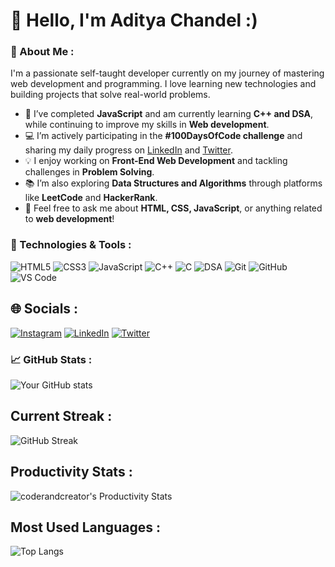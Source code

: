 # 👋 Hello, I'm Aditya Chandel :)

### 🚀 About Me :
I'm a passionate self-taught developer currently on my journey of mastering web development and programming. I love learning new technologies and building projects that solve real-world problems.

- 🌱 I’ve completed **JavaScript** and am currently learning **C++ and DSA**, while continuing to improve my skills in **Web development**.  
- 💻 I’m actively participating in the **#100DaysOfCode challenge** and sharing my daily progress on [LinkedIn](https://www.linkedin.com/in/aditya-chandel-223bb3308) and [Twitter](https://twitter.com/iamaditya_3).  
- 💡 I enjoy working on **Front-End Web Development** and tackling challenges in **Problem Solving**.  
- 📚 I’m also exploring **Data Structures and Algorithms** through platforms like **LeetCode** and **HackerRank**.  
- 💬 Feel free to ask me about **HTML, CSS, JavaScript**, or anything related to **web development**!  

### 🔧 Technologies & Tools :

![HTML5](https://img.shields.io/badge/-HTML5-E34F26?style=flat-square&logo=html5&logoColor=white)
![CSS3](https://img.shields.io/badge/-CSS3-1572B6?style=flat-square&logo=css3)
![JavaScript](https://img.shields.io/badge/-JavaScript-323330?style=flat-square&logo=javascript)
![C++](https://img.shields.io/badge/-C++-00599C?style=flat-square&logo=c%2B%2B)
![C](https://img.shields.io/badge/-C-A8B9CC?style=flat-square&logo=c&logoColor=white)
![DSA](https://img.shields.io/badge/-DSA-FFA500?style=flat-square&logo=databricks&logoColor=white)
![Git](https://img.shields.io/badge/-Git-F05032?style=flat-square&logo=git&logoColor=white)
![GitHub](https://img.shields.io/badge/-GitHub-181717?style=flat-square&logo=github)
![VS Code](https://img.shields.io/badge/-VS%20Code-007ACC?style=flat-square&logo=visual-studio-code&logoColor=white)

## 🌐 Socials :
[![Instagram](https://img.shields.io/badge/Instagram-%23E4405F.svg?logo=Instagram&logoColor=white)](https://instagram.com/aaditya_ch124) 
[![LinkedIn](https://img.shields.io/badge/LinkedIn-%230077B5.svg?logo=linkedin&logoColor=white)](https://www.linkedin.com/in/aditya-chandel-223bb3308) 
[![Twitter](https://img.shields.io/badge/Twitter-%231DA1F2.svg?logo=Twitter&logoColor=white)](https://twitter.com/iamaditya_3)

### 📈 GitHub Stats :

![Your GitHub stats](https://github-readme-stats.vercel.app/api?username=TonyStark-19&show_icons=true&theme=tokyonight)

## Current Streak :
![GitHub Streak](https://streak-stats.demolab.com/?user=TonyStark-19&theme=tokyonight)

## Productivity Stats :
 ![coderandcreator's Productivity Stats](https://github-profile-summary-cards.vercel.app/api/cards/profile-details?username=TonyStark-19&theme=tokyonight)

## Most Used Languages :
![Top Langs](https://github-readme-stats.vercel.app/api/top-langs/?username=TonyStark-19&layout=compact&theme=tokyonight)
